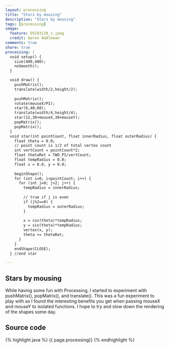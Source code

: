 ```yaml
---
layout: processing
title: "Stars by mousing"
description: "Stars by mousing"
tags: [processing]
image:
  feature: DSC03138_s.jpeg
  credit: Aaron Addleman
comments: true
share: true
processing: |
  void setup() {
    size(400,400);
    noSmooth();
  }

  void draw() {
    pushMatrix();
    translate(width/2,height/2);
    
    pushMatrix();
    rotate(mouseX/PI);
    star(6,40,60);
    translate(width/4,height/4);
    star(12,30+mouseX,30+mouseY);
    popMatrix();
    popMatrix();
  }
  void star(int pointCount, float innerRadius, float outerRadius) {
    float theta = 0.0;
    // point count is 1/2 of total vertex count
    int vertCount = pointCount*2;
    float thetaRot = TWO_PI/vertCount;
    float tempRadius = 0.0;
    float x = 0.0, y = 0.0;
    
    beginShape();
    for (int i=0; i<pointCount; i++) {
      for (int j=0; j<2; j++) {
        tempRadius = innerRadius;
        
        // true if j is even
        if (j%2==0) {
          tempRadius = outerRadius;
        }
        
        x = cos(theta)*tempRadius;
        y = sin(theta)*tempRadius;
        vertex(x, y);
        theta += thetaRot;
      }
    }
    endShape(CLOSE);
  } //end star

---
```


## Stars by mousing

While having some fun with Processing, I started to experiment with pushMatrix(),  popMatrix(), and translate(). This was a fun experiment to play with as I found the interesting benefits you get when passing mouseX and mouseY to isolated functions. I hope to try and slow down the rendering of the shapes some day.

<script type="application/processing" data-processing-target="pjs">
{{ page.processing }}
</script>

<canvas id="pjs"> </canvas>

## Source code

{% highlight java %}
{{ page.processing}}
{% endhighlight %}